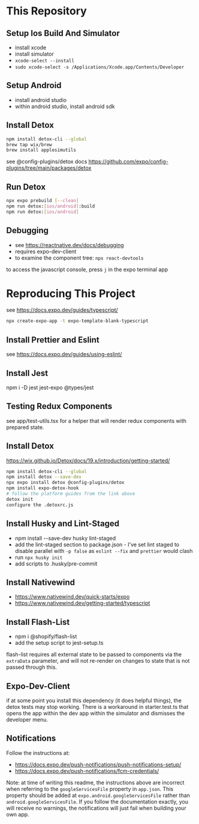 # This Repository

## Setup Ios Build And Simulator

- install xcode
- install simulator
- `xcode-select --install`
- `sudo xcode-select -s /Applications/Xcode.app/Contents/Developer`

## Setup Android

- install android studio
- within android studio, install android sdk

## Install Detox

```bash
npm install detox-cli --global
brew tap wix/brew
brew install applesimutils
```

see @config-plugins/detox docs https://github.com/expo/config-plugins/tree/main/packages/detox

## Run Detox

```bash
npx expo prebuild [--clean]
npm run detox:[ios/android]:build
npm run detox:[ios/android]
```

## Debugging

- see https://reactnative.dev/docs/debugging
- requires expo-dev-client
- to examine the component tree: `npx react-devtools`

to access the javascript console, press `j` in the expo terminal app

# Reproducing This Project

see https://docs.expo.dev/guides/typescript/

```bash
npx create-expo-app -t expo-template-blank-typescript
```

## Install Prettier and Eslint

see https://docs.expo.dev/guides/using-eslint/

## Install Jest

npm i -D jest jest-expo @types/jest

## Testing Redux Components

see app/test-utils.tsx for a helper that will render redux components with prepared state.

## Install Detox

https://wix.github.io/Detox/docs/19.x/introduction/getting-started/

```bash
npm install detox-cli --global
npm install detox --save-dev
npx expo install detox @config-plugins/detox
npm install expo-detox-hook
# follow the platform guides from the link above
detox init
configure the .detoxrc.js
```

## Install Husky and Lint-Staged

- npm install --save-dev husky lint-staged
- add the lint-staged section to package.json - I've set lint staged to disable parallel with `-p false`
  as `eslint --fix` and `prettier` would clash
- run `npx husky init`
- add scripts to .husky/pre-commit

## Install Nativewind

- https://www.nativewind.dev/quick-starts/expo
- https://www.nativewind.dev/getting-started/typescript

## Install Flash-List

- npm i @shopify/flash-list
- add the setup script to jest-setup.ts

flash-list requires all external state to be passed to components via the `extraData` parameter, and will not re-render
on changes to state that is not passed through this.

## Expo-Dev-Client

if at some point you install this dependency (it does helpful things), the detox tests may stop working. There is a workaround
in starter.test.ts that opens the app within the dev app within the simulator and dismisses the developer menu.

## Notifications

Follow the instructions at:
- https://docs.expo.dev/push-notifications/push-notifications-setup/
- https://docs.expo.dev/push-notifications/fcm-credentials/

Note: at time of writing this readme, the instructions above are incorrect when referring to the `googleServicesFile` property
in `app.json`. This property should be added at `expo.android.googleServicesFile` rather than `android.googleServicesFile`. If
you follow the documentation exactly, you will receive no warnings, the notifications will just fail when building your own
app.

